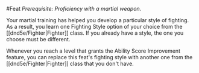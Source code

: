 #Feat
*Prerequisite: Proficiency with a martial weapon.*

Your martial training has helped you develop a particular style of fighting. As a result, you learn one Fighting Style option of your choice from the [[dnd5e/Fighter\|Fighter]] class. If you already have a style, the one you choose must be different.

Whenever you reach a level that grants the Ability Score Improvement feature, you can replace this feat's fighting style with another one from the [[dnd5e/Fighter\|Fighter]] class that you don't have.